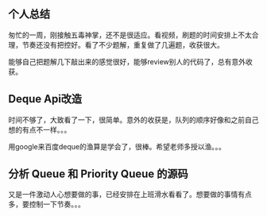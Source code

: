 ## 个人总结
匆忙的一周，刚接触五毒神掌，还不是很适应。看视频，刷题的时间安排上不太合理，节奏还没有把控好。看了不少题解，重复做了几遍题，收获很大。

能够自己把题解几下敲出来的感觉很好，能够review别人的代码了，总有意外收获。

## Deque Api改造
时间不够了，大致看了一下，很简单。意外的收获是，队列的顺序好像和之前自己想的有点不一样。。。

用google来百度deque的渔算是学会了，很棒。希望老师多授以渔。。。

## 分析 Queue 和 Priority Queue 的源码
又是一件激动人心想要做的事，已经安排在上班滑水看看了。想要做的事情有点多，要控制一下节奏。。。
